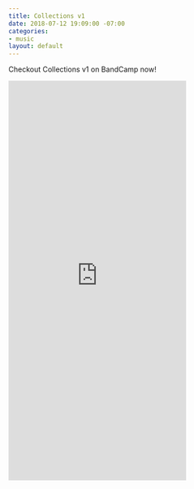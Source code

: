 ```yaml
---
title: Collections v1
date: 2018-07-12 19:09:00 -07:00
categories:
- music
layout: default
---
```


Checkout Collections v1 on BandCamp now!

<iframe style="border: 0; width: 350px; height: 786px;" src="https://bandcamp.com/EmbeddedPlayer/album=2907415049/size=large/bgcol=ffffff/linkcol=0687f5/transparent=true/" seamless><a href="http://chayumusic.bandcamp.com/album/collections-vol-1">Collections Vol. 1 by ЧAYU</a></iframe>